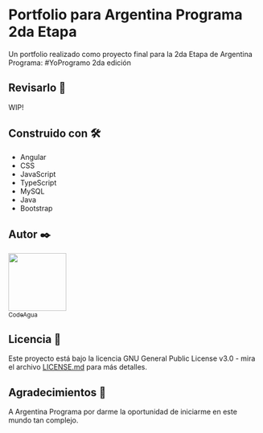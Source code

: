 # Portfolio para Argentina Programa 2da Etapa
Un portfolio realizado como proyecto final para la 2da Etapa de Argentina Programa: #YoProgramo 2da edición

## Revisarlo 🚀
WIP!

## Construido con 🛠️
* Angular
* CSS
* JavaScript
* TypeScript
* MySQL
* Java
* Bootstrap

## Autor ✒️
[<img src="https://avatars.githubusercontent.com/u/96397960?v=4" width=115>
<br><sub>CodeAgua</sub>](https://github.com/CodeAgua)

## Licencia 📄
Este proyecto está bajo la licencia GNU General Public License v3.0 - mira el archivo [LICENSE.md](LICENSE.md) para más detalles.

## Agradecimientos 🎁
A Argentina Programa por darme la oportunidad de iniciarme en este mundo tan complejo.
